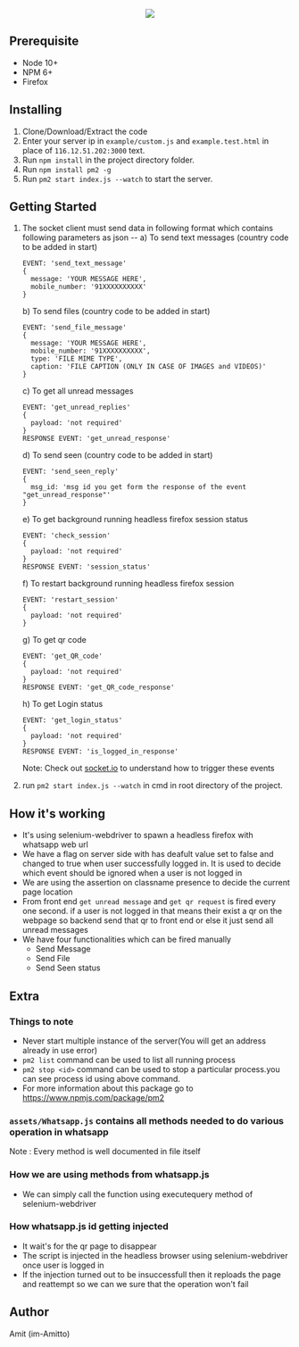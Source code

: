 <p align="center">
    <img src="https://encrypted-tbn0.gstatic.com/images?q=tbn:ANd9GcTSpkzb6HDiERinGs5C5RjWMYMndyHh0ZrUml7PwIHDaxdRxgdK">
</p>

## Prerequisite

- Node 10+
- NPM 6+
- Firefox

## Installing

1.  Clone/Download/Extract the code
2.  Enter your server ip in `example/custom.js` and `example.test.html` in place of `116.12.51.202:3000` text.
3.  Run `npm install` in the project directory folder.
4.  Run `npm install pm2 -g`
5.  Run `pm2 start index.js --watch` to start the server.

## Getting Started

1.  The socket client must send data in following format which contains following parameters as json --
    a) To send text messages (country code to be added in start)

    ```
    EVENT: 'send_text_message'
    {
      message: 'YOUR MESSAGE HERE',
      mobile_number: '91XXXXXXXXXX'
    }
    ```

    b) To send files (country code to be added in start)

    ```
    EVENT: 'send_file_message'
    {
      message: 'YOUR MESSAGE HERE',
      mobile_number: '91XXXXXXXXXX',
      type: 'FILE MIME TYPE',
      caption: 'FILE CAPTION (ONLY IN CASE OF IMAGES and VIDEOS)'
    }
    ```

    c) To get all unread messages

    ```
    EVENT: 'get_unread_replies'
    {
      payload: 'not required'
    }
    RESPONSE EVENT: 'get_unread_response'
    ```

    d) To send seen (country code to be added in start)

    ```
    EVENT: 'send_seen_reply'
    {
      msg_id: 'msg id you get form the response of the event "get_unread_response"'
    }
    ```

    e) To get background running headless firefox session status

    ```
    EVENT: 'check_session'
    {
      payload: 'not required'
    }
    RESPONSE EVENT: 'session_status'
    ```

    f) To restart background running headless firefox session

    ```
    EVENT: 'restart_session'
    {
      payload: 'not required'
    }
    ```

    g) To get qr code

    ```
    EVENT: 'get_QR_code'
    {
      payload: 'not required'
    }
    RESPONSE EVENT: 'get_QR_code_response'
    ```

    h) To get Login status

    ```
    EVENT: 'get_login_status'
    {
      payload: 'not required'
    }
    RESPONSE EVENT: 'is_logged_in_response'
    ```

    Note: Check out [socket.io](https://socket.io/) to understand how to trigger these events

2.  run `pm2 start index.js --watch` in cmd in root directory of the project.

## How it's working

- It's using selenium-webdriver to spawn a headless firefox with whatsapp web url
- We have a flag on server side with has deafult value set to false and changed to true when user successfully logged in. It is used to decide which event should be ignored when a user is not logged in
- We are using the assertion on classname presence to decide the current page location
- From front end `get unread message` and `get qr request` is fired every one second. if a user is not logged in that means their exist a qr on the webpage so backend send that qr to front end or else it just send all unread messages
- We have four functionalities which can be fired manually
  - Send Message
  - Send File
  - Send Seen status

## Extra

### Things to note

- Never start multiple instance of the server(You will get an address already in use error)
- `pm2 list` command can be used to list all running process
- `pm2 stop <id>` command can be used to stop a particular process.you can see process id using above command.
- For more information about this package go to https://www.npmjs.com/package/pm2

### `assets/Whatsapp.js` contains all methods needed to do various operation in whatsapp

Note : Every method is well documented in file itself

### How we are using methods from whatsapp.js

- We can simply call the function using executequery method of selenium-webdriver

### How whatsapp.js id getting injected

- It wait's for the qr page to disappear
- The script is injected in the headless browser using selenium-webdriver once user is logged in
- If the injection turned out to be insuccessfull then it reploads the page and reattempt so we can we sure that the operation won't fail

## Author

Amit (im-Amitto)
